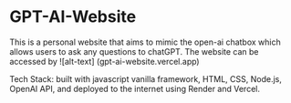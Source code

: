 # GPT-AI-Website
This is a personal website that aims to mimic the open-ai chatbox which allows users to ask any questions to chatGPT. 
The website can be accessed by ![alt-text] (gpt-ai-website.vercel.app)

Tech Stack: built with javascript vanilla framework, HTML, CSS, Node.js, OpenAI API, and deployed to the internet using Render and Vercel. 
